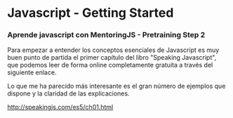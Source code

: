 
# Javascript - Getting Started
### Aprende javascript con MentoringJS - Pretraining Step 2

Para empezar a entender los conceptos esenciales de Javascript es muy buen punto de partida el primer capítulo del libro "Speaking Javascript", 
que podemos leer de forma online completamente gratuita a través del siguiente enlace.

Lo que me ha parecido más interesante es el gran número de ejemplos que dispone y la claridad de las explicaciones.

http://speakingjs.com/es5/ch01.html

